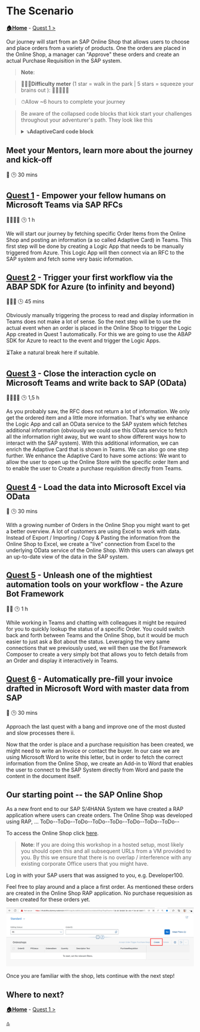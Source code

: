 # The Scenario

**[🏠Home](../README.md)** - [ Quest 1 >](quest1.md)

Our journey will start from an SAP Online Shop that allows users to choose and place orders from a variety of products. One the orders are placed in the Online Shop, a manager can "Approve" these orders and create an actual Purchase Requisition in the SAP system.

> **Note**:

>🏋🏽‍♂️**Difficulty meter** (1 star = walk in the park | 5 stars = squeeze your brains out ): 🌟🌟🌟🌟🌟

>⏱Allow ~6 hours to complete your journey

> Be aware of the collapsed code blocks that kick start your challenges throughout your adventurer's path. They look like this
> <details><summary><strong>⤵️AdaptiveCard code block</strong></summary>
> ```json
> {}
> ```
> </details>

## Meet your Mentors, learn more about the journey and kick-off

🌟
🕒 30 mins

## [Quest 1](quest1.md) - Empower your fellow humans on Microsoft Teams via SAP RFCs

🌟🌟🌟🌟
🕒 1 h

We will start our journey by fetching specific Order Items from the Online Shop and posting an information (a so called Adaptive Card) in Teams. This first step will be done by creating a Logic App that needs to be manually triggered from Azure. This Logic App will then connect via an RFC to the SAP system and fetch some very basic information.

## [Quest 2]((quest2.md)) - Trigger your first workflow via the ABAP SDK for Azure (to infinity and beyond)

🌟🌟🌟
🕒 45 mins

Obviously manually triggering the process to read and display information in Teams does not make a lot of sense. So the next step will be to use the actual event when an order is placed in the Online Shop to trigger the Logic App created in Quest 1 automatically. For this we are going to use the ABAP SDK for Azure to react to the event and trigger the Logic Apps.

⏳Take a natural break here if suitable.

## [Quest 3]((quest3.md)) - Close the interaction cycle on Microsoft Teams and write back to SAP (OData)

🌟🌟🌟🌟
🕒 1,5 h

As you probably saw, the RFC does not return a lot of information. We only get the ordered item and a little more information. That's why we enhance the Logic App and call an OData service to the SAP system which fetches additional information (obviously we could use this OData service to fetch all the information right away, but we want to show different ways how to interact with the SAP system). With this additional information, we can enrich the Adaptive Card that is shown in Teams. We can also go one step further. We enhance the Adaptive Card to have some actions: We want to allow the user to open up the Online Store with the specific order Item and to enable the user to Create a purchase requisition directly from Teams.

## [Quest 4]((quest4.md)) - Load the data into Microsoft Excel via OData

🌟
🕒 30 mins

With a growing number of Orders in the Online Shop you might want to get a better overview. A lot of customers are using Excel to work with data. Instead of Export / Importing / Copy & Pasting the information from the Online Shop to Excel, we create a "live" connection from Excel to the underlying OData service of the Online Shop. With this users can always get an up-to-date view of the data in the SAP system.

## [Quest 5]((quest5.md)) - Unleash one of the mightiest automation tools on your workflow - the Azure Bot Framework

🌟🌟
🕒 1 h

While working in Teams and chatting with colleagues it might be required for you to quickly lookup the status of a specific Order. You could switch back and forth between Teams and the Online Shop, but it would be much easier to just ask a Bot about the status. Leveraging the very same connections that we previously used, we will then use the Bot Framework Composer to create a very simply bot that allows you to fetch details from an Order and display it interactively in Teams.

## [Quest 6]((quest6.md)) - Automatically pre-fill your invoice drafted in Microsoft Word with master data from SAP

🌟
🕒 30 mins

Approach the last quest with a bang and improve one of the most dusted and slow processes there ii.

Now that the order is place and a purchase requisition has been created, we might need to write an Invoice or contact the buyer. In our case we are using Microsoft Word to write this letter, but in order to fetch the correct information from the Online Shop, we create an Add-in to Word that enables the user to connect to the SAP System directly from Word and paste the content in the document itself.

## Our starting point -- the SAP Online Shop

As a new front end to our SAP S/4HANA System we have created a RAP application where users can create orders.
The Online Shop was developed using RAP, ...
ToDo--ToDo--ToDo--ToDo--ToDo--ToDo--ToDo--ToDo--

To access the Online Shop click [here](https://vhcals4hcs.dummy.nodomain:44301/sap/bc/adt/businessservices/odatav4/feap?feapParams=C%C2%87u%C2%84C%C2%83%C2%84%C2%89C%C2%83xu%C2%88uHC%C2%87u%C2%84C%C2%8E%C2%89%7Ds%C2%83%C2%82%C2%80%7D%C2%82y%C2%87%7C%C2%83%C2%84s%C2%81%C2%87Es%C2%83HC%C2%87%C2%86%C2%8AxC%C2%87u%C2%84C%C2%8E%C2%89%7Ds%C2%83%C2%82%C2%80%7D%C2%82y%C2%87%7C%C2%83%C2%84s%C2%81%C2%87ECDDDEC77c%C2%82%C2%80%7D%C2%82ysg%7C%C2%83%C2%84777777ni%5Dscb%60%5DbYg%5CcdsagE77DDDE77ni%5Dscb%60%5DbYg%5CcdsagEscH&sap-ui-language=EN&sap-client=100).

> **Note**: If you are doing this workshop in a hosted setup, most likely you should open this and all subsequent URLs from a VM provided to you. By this we ensure that there is no overlap / interference with any existing corporate Office users that you might have. 

Log in with your SAP users that was assigned to you, e.g. Developer100.

Feel free to play around and a place a first order. As mentioned these orders are created in the Online Shop RAP application. No purchase requesision as been created for these orders yet.

<p align="center" width="100%">
<img alt="Online Shop" src="../img/student/Quest2/OnlineShopCreate.jpg"  width="800">
</p>

Once you are familiar with the shop, lets continue with the next step!

## Where to next?

**[🏠Home](../README.md)** - [ Quest 1 >](quest1.md)

[🔝](#)

